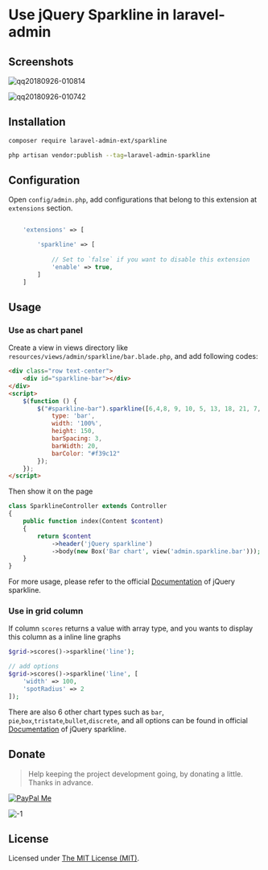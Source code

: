 Use jQuery Sparkline in laravel-admin
======

## Screenshots

![qq20180926-010814](https://user-images.githubusercontent.com/1479100/46030513-edf66280-c128-11e8-9589-13adb73f432a.png)

![qq20180926-010742](https://user-images.githubusercontent.com/1479100/46030524-f9498e00-c128-11e8-8acb-4e85a0f58ba7.png)

## Installation

```bash
composer require laravel-admin-ext/sparkline

php artisan vendor:publish --tag=laravel-admin-sparkline
```

## Configuration

Open `config/admin.php`, add configurations that belong to this extension at `extensions` section.

```php

    'extensions' => [

        'sparkline' => [
        
            // Set to `false` if you want to disable this extension
            'enable' => true,
        ]
    ]

```

## Usage

### Use as chart panel 

Create a view in views directory like `resources/views/admin/sparkline/bar.blade.php`, and add following codes:

```html
<div class="row text-center">
    <div id="sparkline-bar"></div>
</div>
<script>
    $(function () {
        $("#sparkline-bar").sparkline([6,4,8, 9, 10, 5, 13, 18, 21, 7, 9], {
            type: 'bar',
            width: '100%',
            height: 150,
            barSpacing: 3,
            barWidth: 20,
            barColor: "#f39c12"
        });
    });
</script>
```

Then show it on the page

```php
class SparklineController extends Controller
{
    public function index(Content $content)
    {
        return $content
            ->header('jQuery sparkline')
            ->body(new Box('Bar chart', view('admin.sparkline.bar')));
    }
}
```

For more usage, please refer to the official [Documentation](https://omnipotent.net/jquery.sparkline) of jQuery sparkline.

### Use in grid column

If column `scores` returns a value with array type, and you wants to display this column as a inline line graphs

```php
$grid->scores()->sparkline('line');

// add options
$grid->scores()->sparkline('line', [
    'width' => 100,
    'spotRadius' => 2
]);
```
There are also 6 other chart types such as `bar`, `pie`,`box`,`tristate`,`bullet`,`discrete`,  and all options can be found in official [Documentation](https://omnipotent.net/jquery.sparkline) of jQuery sparkline.

## Donate

> Help keeping the project development going, by donating a little. Thanks in advance.

[![PayPal Me](https://img.shields.io/badge/Donate-PayPal-green.svg)](https://www.paypal.me/zousong)

![-1](https://cloud.githubusercontent.com/assets/1479100/23287423/45c68202-fa78-11e6-8125-3e365101a313.jpg)

License
------------
Licensed under [The MIT License (MIT)](LICENSE).